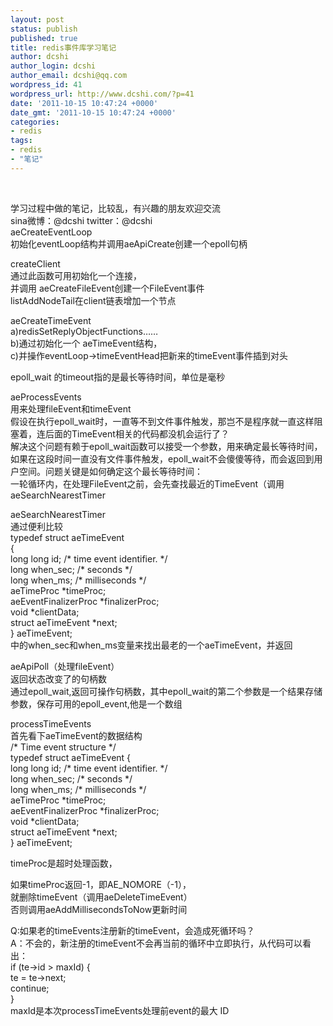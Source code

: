 ```yaml
---
layout: post
status: publish
published: true
title: redis事件库学习笔记
author: dcshi
author_login: dcshi
author_email: dcshi@qq.com
wordpress_id: 41
wordpress_url: http://www.dcshi.com/?p=41
date: '2011-10-15 10:47:24 +0000'
date_gmt: '2011-10-15 10:47:24 +0000'
categories:
- redis
tags:
- redis
- "笔记"
---
```

<p>&nbsp;</p>
<p>学习过程中做的笔记，比较乱，有兴趣的朋友欢迎交流<br />
sina微博：@dcshi twitter：@dcshi<br />
aeCreateEventLoop<br />
初始化eventLoop结构并调用aeApiCreate创建一个epoll句柄</p>
<p>createClient<br />
通过此函数可用初始化一个连接，<br />
并调用 aeCreateFileEvent创建一个FileEvent事件<br />
listAddNodeTail在client链表增加一个节点</p>
<p>aeCreateTimeEvent<br />
a)redisSetReplyObjectFunctions……<br />
b)通过初始化一个 aeTimeEvent结构，<br />
c)并操作eventLoop-&gt;timeEventHead把新来的timeEvent事件插到对头</p>
<p>epoll_wait 的timeout指的是最长等待时间，单位是毫秒</p>
<p>aeProcessEvents<br />
用来处理fileEvent和timeEvent<br />
假设在执行epoll_wait时，一直等不到文件事件触发，那岂不是程序就一直这样阻塞着，连后面的TimeEvent相关的代码都没机会运行了？<br />
解决这个问题有赖于epoll_wait函数可以接受一个参数，用来确定最长等待时间，如果在这段时间一直没有文件事件触发，epoll_wait不会傻傻等待，而会返回到用户空间。问题关键是如何确定这个最长等待时间：<br />
一轮循环内，在处理FileEvent之前，会先查找最近的TimeEvent（调用aeSearchNearestTimer</p>
<p>aeSearchNearestTimer<br />
通过便利比较<br />
typedef struct aeTimeEvent<br />
{<br />
long long id; /* time event identifier. */<br />
long when_sec; /* seconds */<br />
long when_ms; /* milliseconds */<br />
aeTimeProc *timeProc;<br />
aeEventFinalizerProc *finalizerProc;<br />
void *clientData;<br />
struct aeTimeEvent *next;<br />
} aeTimeEvent;<br />
中的when_sec和when_ms变量来找出最老的一个aeTimeEvent，并返回</p>
<p>aeApiPoll（处理fileEvent）<br />
返回状态改变了的句柄数<br />
通过epoll_wait,返回可操作句柄数，其中epoll_wait的第二个参数是一个结果存储参数，保存可用的epoll_event,他是一个数组</p>
<p>processTimeEvents<br />
首先看下aeTimeEvent的数据结构<br />
/* Time event structure */<br />
typedef struct aeTimeEvent {<br />
long long id; /* time event identifier. */<br />
long when_sec; /* seconds */<br />
long when_ms; /* milliseconds */<br />
aeTimeProc *timeProc;<br />
aeEventFinalizerProc *finalizerProc;<br />
void *clientData;<br />
struct aeTimeEvent *next;<br />
} aeTimeEvent;</p>
<p>timeProc是超时处理函数，</p>
<p>如果timeProc返回-1，即AE_NOMORE（-1），<br />
就删除timeEvent（调用aeDeleteTimeEvent）<br />
否则调用aeAddMillisecondsToNow更新时间</p>
<p>Q:如果老的timeEvents注册新的timeEvent，会造成死循环吗？<br />
A：不会的，新注册的timeEvent不会再当前的循环中立即执行，从代码可以看出：<br />
if (te-&gt;id &gt; maxId) {<br />
te = te-&gt;next;<br />
continue;<br />
}<br />
maxId是本次processTimeEvents处理前event的最大 ID</p>
<p>&nbsp;</p>
